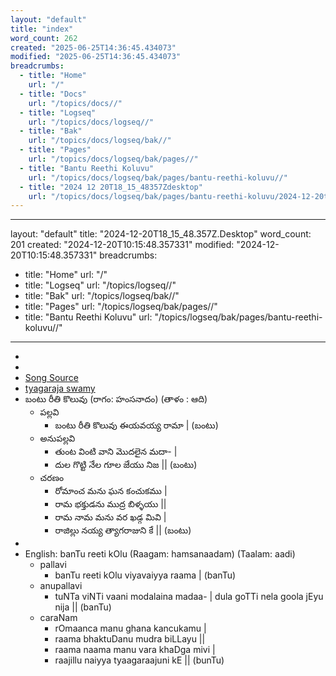 ```yaml
---
layout: "default"
title: "index"
word_count: 262
created: "2025-06-25T14:36:45.434073"
modified: "2025-06-25T14:36:45.434073"
breadcrumbs:
  - title: "Home"
    url: "/"
  - title: "Docs"
    url: "/topics/docs//"
  - title: "Logseq"
    url: "/topics/docs/logseq//"
  - title: "Bak"
    url: "/topics/docs/logseq/bak//"
  - title: "Pages"
    url: "/topics/docs/logseq/bak/pages//"
  - title: "Bantu Reethi Koluvu"
    url: "/topics/docs/logseq/bak/pages/bantu-reethi-koluvu//"
  - title: "2024 12 20T18_15_48357Zdesktop"
    url: "/topics/docs/logseq/bak/pages/bantu-reethi-koluvu/2024-12-20t18_15_48357zdesktop//"
---
```

---
layout: "default"
title: "2024-12-20T18_15_48.357Z.Desktop"
word_count: 201
created: "2024-12-20T10:15:48.357331"
modified: "2024-12-20T10:15:48.357331"
breadcrumbs:
  - title: "Home"
    url: "/"
  - title: "Logseq"
    url: "/topics/logseq//"
  - title: "Bak"
    url: "/topics/logseq/bak//"
  - title: "Pages"
    url: "/topics/logseq/bak/pages//"
  - title: "Bantu Reethi Koluvu"
    url: "/topics/logseq/bak/pages/bantu-reethi-koluvu//"
---
-
-
- [Song Source](https://te.wikisource.org/wiki/%E0%B0%AC%E0%B0%82%E0%B0%9F%E0%B1%81_%E0%B0%B0%E0%B1%80%E0%B0%A4%E0%B0%BF_%E0%B0%95%E0%B1%8A%E0%B0%B2%E0%B1%81%E0%B0%B5%E0%B1%81)
- [tyagaraja swamy](pages/tyagaraja-swamy/)
- బంటు రీతి కొలువు (రాగం: హంసనాదం) (తాళం : ఆది)
	- పల్లవి
		- బంటు రీతి కొలువు ఈయవయ్య రామా | (బంటు)
	- అనుపల్లవి
		- తుంట వింటి వాని మొదలైన మదా- |
		- దుల గొట్టి నేల గూల జేయు నిజ || (బంటు)
	- చరణం
		- రోమాంచ మను ఘన కంచుకము |
		- రామ భక్తుడను ముద్ర బిళ్ళయు ||
		- రామ నామ మను వర ఖడ్గ మివి |
		- రాజిల్లు నయ్య త్యాగరాజుని కే || (బంటు)
-
- English: banTu reeti kOlu (Raagam: hamsanaadam) (Taalam: aadi)
	- pallavi
		- banTu reeti kOlu viyavaiyya raama | (banTu)
	- anupallavi
		- tuNTa viNTi vaani modalaina madaa- | dula goTTi nela goola jEyu nija || (banTu)
	- caraNam
		- rOmaanca manu ghana kancukamu |
		- raama bhaktuDanu mudra biLLayu ||
		- raama naama manu vara khaDga mivi |
		- raajillu naiyya tyaagaraajuni kE || (bunTu)